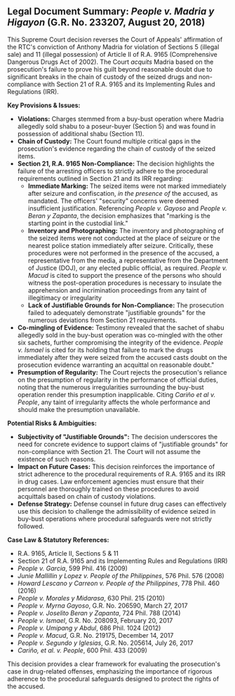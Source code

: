 ## Legal Document Summary: *People v. Madria y Higayon* (G.R. No. 233207, August 20, 2018)

This Supreme Court decision reverses the Court of Appeals' affirmation of the RTC's conviction of Anthony Madria for violation of Sections 5 (illegal sale) and 11 (illegal possession) of Article II of R.A. 9165 (Comprehensive Dangerous Drugs Act of 2002). The Court *acquits* Madria based on the prosecution's failure to prove his guilt beyond reasonable doubt due to significant breaks in the chain of custody of the seized drugs and non-compliance with Section 21 of R.A. 9165 and its Implementing Rules and Regulations (IRR).

**Key Provisions & Issues:**

*   **Violations:** Charges stemmed from a buy-bust operation where Madria allegedly sold shabu to a poseur-buyer (Section 5) and was found in possession of additional shabu (Section 11).
*   **Chain of Custody:** The Court found multiple critical gaps in the prosecution's evidence regarding the chain of custody of the seized items.
*   **Section 21, R.A. 9165 Non-Compliance:** The decision highlights the failure of the arresting officers to strictly adhere to the procedural requirements outlined in Section 21 and its IRR regarding:
    *   **Immediate Marking:** The seized items were not marked immediately after seizure and confiscation, *in the presence of* the accused, as mandated. The officers' "security" concerns were deemed insufficient justification. Referencing *People v. Gayoso* and *People v. Beran y Zapanta*, the decision emphasizes that "marking is the starting point in the custodial link."
    *   **Inventory and Photographing:** The inventory and photographing of the seized items were not conducted at the place of seizure or the nearest police station immediately after seizure. Critically, these procedures were not performed in the presence of the accused, a representative from the media, a representative from the Department of Justice (DOJ), or any elected public official, as required. *People v. Macud* is cited to support the presence of the persons who should witness the post-operation procedures is necessary to insulate the apprehension and incrimination proceedings from any taint of illegitimacy or irregularity
    *   **Lack of Justifiable Grounds for Non-Compliance:** The prosecution failed to adequately demonstrate "justifiable grounds" for the numerous deviations from Section 21 requirements.
*   **Co-mingling of Evidence:** Testimony revealed that the sachet of shabu allegedly sold in the buy-bust operation was co-mingled with the other six sachets, further compromising the integrity of the evidence. *People v. Ismael* is cited for its holding that failure to mark the drugs immediately after they were seized from the accused casts doubt on the prosecution evidence warranting an acquittal on reasonable doubt."
*   **Presumption of Regularity:** The Court rejects the prosecution's reliance on the presumption of regularity in the performance of official duties, noting that the numerous irregularities surrounding the buy-bust operation render this presumption inapplicable. Citing *Cariño et al v. People*, any taint of irregularity affects the whole performance and should make the presumption unavailable.

**Potential Risks & Ambiguities:**

*   **Subjectivity of "Justifiable Grounds":** The decision underscores the need for concrete evidence to support claims of "justifiable grounds" for non-compliance with Section 21. The Court will not assume the existence of such reasons.
*   **Impact on Future Cases:** This decision reinforces the importance of strict adherence to the procedural requirements of R.A. 9165 and its IRR in drug cases. Law enforcement agencies must ensure that their personnel are thoroughly trained on these procedures to avoid acquittals based on chain of custody violations.
*   **Defense Strategy:** Defense counsel in future drug cases can effectively use this decision to challenge the admissibility of evidence seized in buy-bust operations where procedural safeguards were not strictly followed.

**Case Law & Statutory References:**

*   R.A. 9165, Article II, Sections 5 & 11
*   Section 21 of R.A. 9165 and its Implementing Rules and Regulations (IRR)
*   *People v. Garcia*, 599 Phil. 416 (2009)
*   *Junie Mallillin y Lopez v. People of the Philippines*, 576 Phil. 576 (2008)
*   *Howard Lescano y Carreon v. People of the Philippines*, 778 Phil. 460 (2016)
*   *People v. Morales y Midarasa*, 630 Phil. 215 (2010)
*   *People v. Myrna Gayoso*, G.R. No. 206590, March 27, 2017
*   *People v. Joselito Beran y Zapanta*, 724 Phil. 788 (2014)
*   *People v. Ismael*, G.R. No. 208093, February 20, 2017
*   *People v. Umipang y Abdul*, 686 Phil. 1024 (2012)
*   *People v. Macud*, G.R. No. 219175, December 14, 2017
*   *People v. Segundo y Iglesias*, G.R. No. 205614, July 26, 2017
*   *Cariño, et al. v. People*, 600 Phil. 433 (2009)

This decision provides a clear framework for evaluating the prosecution's case in drug-related offenses, emphasizing the importance of rigorous adherence to the procedural safeguards designed to protect the rights of the accused.
